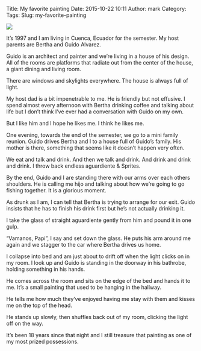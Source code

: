 Title: My favorite painting
Date: 2015-10-22 10:11
Author: mark
Category: 
Tags: 
Slug: my-favorite-painting

<img src="https://cdn-images-1.medium.com/max/2000/1*v8CztVwjx9c5S0yfp8wTgw.jpeg"  />

It’s 1997 and I am living in Cuenca, Ecuador for the semester. My host parents are Bertha and Guido Alvarez.

Guido is an architect and painter and we’re living in a house of his design. All of the rooms are platforms that radiate out from the center of the house, a giant dining and living room.

There are windows and skylights everywhere. The house is always full of light.

My host dad is a bit impenetrable to me. He is friendly but not effusive. I spend almost every afternoon with Bertha drinking coffee and talking about life but I don’t think I’ve ever had a conversation with Guido on my own.

But I like him and I hope he likes me. I think he likes me.

One evening, towards the end of the semester, we go to a mini family reunion. Guido drives Bertha and I to a house full of Guido’s family. His mother is there, something that seems like it doesn’t happen very often.

We eat and talk and drink. And then we talk and drink. And drink and drink and drink. I throw back endless aguardiente & Sprites.

By the end, Guido and I are standing there with our arms over each others shoulders. He is calling me hijo and talking about how we’re going to go fishing together. It is a glorious moment.

As drunk as I am, I can tell that Bertha is trying to arrange for our exit. Guido insists that he has to finish his drink first but he’s not actually drinking it.

I take the glass of straight aguardiente gently from him and pound it in one gulp.

“Vamanos, Papi”, I say and set down the glass. He puts his arm around me again and we stagger to the car where Bertha drives us home.

I collapse into bed and am just about to drift off when the light clicks on in my room. I look up and Guido is standing in the doorway in his bathrobe, holding something in his hands.

He comes across the room and sits on the edge of the bed and hands it to me. It’s a small painting that used to be hanging in the hallway.

He tells me how much they’ve enjoyed having me stay with them and kisses me on the top of the head.

He stands up slowly, then shuffles back out of my room, clicking the light off on the way.

It’s been 18 years since that night and I still treasure that painting as one of my most prized possessions.

